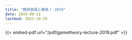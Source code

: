 ```yaml
---
title: "数研部員と勝負！ 2019"
date: 2019-09-21
lastmod: 2022-10-29
---
```


{{< embed-pdf url="/pdf/gametheory-lecture-2019.pdf" >}}